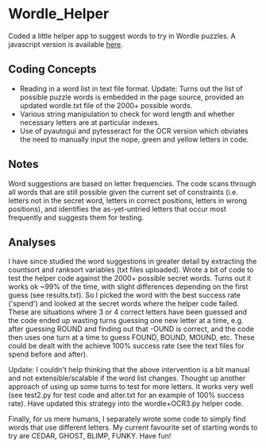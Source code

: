 # Wordle_Helper
Coded a little helper app to suggest words to try in Wordle puzzles. A javascript version is available [here](https://kawaiimah.github.io/Wordle_Helper/).

## Coding Concepts
- Reading in a word list in text file format. Update: Turns out the list of possible puzzle words is embedded in the page source, provided an updated wordle.txt file of the 2000+ possible words.
- Various string manipulation to check for word length and whether necessary letters are at particular indexes.
- Use of pyautogui and pytesseract for the OCR version which obviates the need to manually input the nope, green and yellow letters in code.

## Notes
Word suggestions are based on letter frequencies. The code scans through all words that are still possible given the current set of constraints (i.e. letters not in the secret word, letters in correct positions, letters in wrong positions), and identifies the as-yet-untried letters that occur most frequently and suggests them for testing.

## Analyses
I have since studied the word suggestions in greater detail by extracting the countsort and ranksort variables (txt files uploaded). Wrote a bit of code to test the helper code against the 2000+ possible secret words. Turns out it works ok ~99% of the time, with slight differences depending on the first guess (see results.txt). So I picked the word with the best success rate ('spend') and looked at the secret words where the helper code failed. These are situations where 3 or 4 correct letters have been guessed and the code ended up wasting turns guessing one new letter at a time, e.g. after guessing ROUND and finding out that -OUND is correct, and the code then uses one turn at a time to guess FOUND, BOUND, MOUND, etc. These could be dealt with the achieve 100% success rate (see the text files for spend before and after).

Update: I couldn't help thinking that the above intervention is a bit manual and not extensible/scalable if the word list changes. Thought up another approach of using up some turns to test for more letters. It works very well (see test2.py for test code and alter.txt for an example of 100% success rate). Have updated this strategy into the wordle+OCR3.py helper code.

Finally, for us mere humans, I separately wrote some code to simply find words that use different letters. My current favourite set of starting words to try are CEDAR, GHOST, BLIMP, FUNKY. Have fun!
